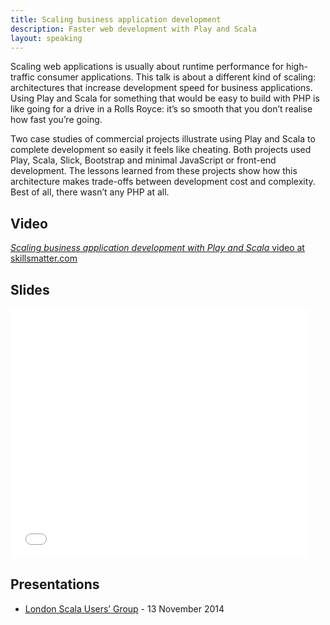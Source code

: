 ```yaml
---
title: Scaling business application development
description: Faster web development with Play and Scala
layout: speaking
---
```


Scaling web applications is usually about runtime performance for high-traffic consumer applications. This talk is about a different kind of scaling: architectures that increase development speed for business applications. Using Play and Scala for something that would be easy to build with PHP is like going for a drive in a Rolls Royce: it’s so smooth that you don’t realise how fast you’re going.

Two case studies of commercial projects illustrate using Play and Scala to complete development so easily it feels like cheating. Both projects used Play, Scala, Slick, Bootstrap and minimal JavaScript or front-end development. The lessons learned from these projects show how this architecture makes trade-offs between development cost and complexity. Best of all, there wasn’t any PHP at all.

## Video

[_Scaling business application development with Play and Scala_ video at skillsmatter.com](https://skillsmatter.com/skillscasts/5828-scaling-business-application-development-with-play-and-scala)

## Slides

<iframe src="//www.slideshare.net/slideshow/embed_code/41534322" width="476" height="400" frameborder="0" marginwidth="0" marginheight="0" scrolling="no"></iframe>

## Presentations

* [London Scala Users’ Group](http://www.meetup.com/london-scala/events/210465962/) - 13 November 2014
